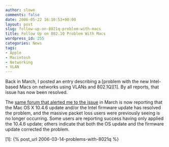 ```yaml
---
author: slowe
comments: false
date: 2006-05-22 16:10:53+00:00
layout: post
slug: follow-up-on-8021q-problem-with-macs
title: Follow Up on 802.1Q Problem With Macs
wordpress_id: 255
categories: News
tags:
- Apple
- Macintosh
- Networking
- VLAN
---
```


Back in March, I posted an entry describing a [problem with the new Intel-based Macs on networks using VLANs and 802.1Q][1]. By all reports, that issue has now been resolved.

The [same forum that alerted me to the issue](http://discussions.apple.com/thread.jspa?threadID=378673) in March is now reporting that the Mac OS X 10.4.6 update and/or the Intel firmware update has resolved the problem, and the massive packet loss users were previously seeing is no longer occurring. Some users are reporting success having only applied the 10.4.6 update; others indicate that both the OS update and the firmware update corrected the problem.

[1]: {% post_url 2006-03-14-problems-with-8021q %}
